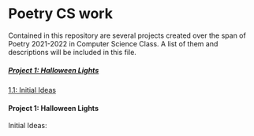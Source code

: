 <body>
  <h1>Poetry CS work</h1>
  <p>Contained in this repository are several projects created over the span of Poetry 2021-2022 in Computer Science Class. A list of them and descriptions will be   included in this file.</p>

  <h5><a href="#1">Project 1: Halloween Lights</a></h5>
  <a href="#1.1"> 1.1: Initial Ideas</a>
  <h4 id="1">Project 1: Halloween Lights</h4>
  <p id="1.1">Initial Ideas: </p>
</body>
